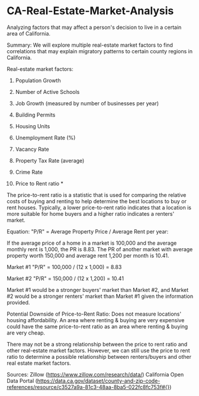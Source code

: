 # CA-Real-Estate-Market-Analysis

Analyzing factors that may affect a person's decision to live in a certain area of California. 

Summary: We will explore multiple real-estate market factors to find correlations that may explain migratory patterns to certain county regions in California.

Real-estate market factors:

1. Population Growth

2. Number of Active Schools 

3. Job Growth (measured by number of businesses per year)

4. Building Permits

5. Housing Units

6. Unemployment Rate (%)

7. Vacancy Rate

8. Property Tax Rate (average)

9. Crime Rate

10. Price to Rent ratio *

The price-to-rent ratio is a statistic that is used for comparing the relative costs of buying and renting to help determine the best locations to buy or rent houses. Typically, a lower price-to-rent ratio indicates that a location is more suitable for home buyers and a higher ratio indicates a renters' market. 

Equation: "P/R" = Average Property Price / Average Rent per year:

If the average price of a home in a market is 100,000 and the average monthly rent is 1,000, the PR is 8.83. The PR of another market with average property worth 150,000 and average rent 1,200 per month is 10.41.

Market #1 "P/R" = 100,000 / (12 x 1,000) = 8.83

Market #2 "P/R" = 150,000 / (12 x 1,200) = 10.41

Market #1 would be a stronger buyers' market than Market #2, and Market #2 would be a stronger renters' market than Market #1 given the information provided. 

Potential Downside of Price-to-Rent Ratio: Does not measure locations' housing affordability. An area where renting & buying are very expensive could have the same price-to-rent ratio as an area where renting & buying are very cheap. 

There may not be a strong relationship between the price to rent ratio and other real-estate market factors. However, we can still use the price to rent ratio to determine a possible relationship between renters/buyers and other real estate market factors. 

Sources: Zillow (https://www.zillow.com/research/data/) California Open Data Portal (https://data.ca.gov/dataset/county-and-zip-code-references/resource/c3527a9a-81c3-48aa-8ba5-022fc8fc753f#{})
